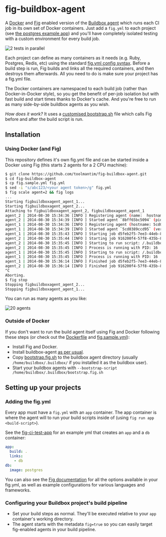 # fig-buildbox-agent

A [Docker](http://docker.io/) and [Fig](http://fig.sh/) enabled version of the [Buildbox agent](https://github.com/buildbox/buildbox-agent) which runs each CI job in its own set of Docker containers. Just add a `fig.yml` to each project (see [the postgres example app](https://github.com/toolmantim/fig-ci-test-app)) and you'll have completely isolated testing with a custom environment for every build job.

![2 tests in parallel](https://cloud.githubusercontent.com/assets/153/4101405/5cc2f4ce-30e8-11e4-9ebd-d27898c1fdcf.gif)

Each project can define as many containers as it needs (e.g. Ruby, Postgres, Redis, etc) using the standard [fig.yml config syntax](http://www.fig.sh/yml.html). Before a build step is run, Fig builds and links all the required containers, and then destroys them afterwards. All you need to do is make sure your project has a fig.yml file.

The Docker containers are namespaced to each build job (rather than Docker-in-Docker style), so you get the benefit of per-job isolation but with fast build and start times thanks to Docker's cache. And you're free to run as many side-by-side buildbox agents as you wish.

*How does it work?* It uses a [customised bootstrap.sh](bootstrap.fig.sh#L59) file which calls Fig before and after the build script is run.

## Installation

### Using Docker (and Fig)

This repository defines it's own fig.yml file and can be started inside a Docker using Fig (this starts 2 agents for a 2 CPU machine):

```bash
$ git clone https://github.com/toolmantim/fig-buildbox-agent.git
$ cd fig-buildbox-agent
$ cp fig.sample.yml fig.yml
$ sed -i "s/abc123/<your agent token>/g" fig.yml
$ fig scale agent=2 && fig logs
...
Starting figbuildboxagent_agent_1...
Starting figbuildboxagent_agent_2...
Attaching to figbuildboxagent_agent_2, figbuildboxagent_agent_1
agent_2 | 2014-08-30 15:34:36 [INFO ] Registering agent (name:  hostname: 8bff65bc5094 meta-data: [fig])
agent_2 | 2014-08-30 15:34:39 [INFO ] Started agent `8bff65bc5094` (pid: 1 version: 1.0-beta.1)
agent_1 | 2014-08-30 15:34:36 [INFO ] Registering agent (hostname: 5cd0389ccd95 meta-data: [fig] name: )
agent_1 | 2014-08-30 15:34:39 [INFO ] Started agent `5cd0389ccd95` (version: 1.0-beta.1 pid: 1)
agent_1 | 2014-08-30 15:35:43 [INFO ] Starting job d5feb2f5-7ee3-44eb-8999-91b58d0f4a7b
agent_2 | 2014-08-30 15:35:44 [INFO ] Starting job 916200f4-57f8-435b-831b-6def4d413b7f
agent_2 | 2014-08-30 15:35:45 [INFO ] Starting to run script: /.buildbox/bootstrap.fig.sh
agent_2 | 2014-08-30 15:35:45 [INFO ] Process is running with PID: 16
agent_1 | 2014-08-30 15:35:45 [INFO ] Starting to run script: /.buildbox/bootstrap.fig.sh
agent_1 | 2014-08-30 15:35:45 [INFO ] Process is running with PID: 16
agent_1 | 2014-08-30 15:36:14 [INFO ] Finished job d5feb2f5-7ee3-44eb-8999-91b58d0f4a7b
agent_2 | 2014-08-30 15:36:14 [INFO ] Finished job 916200f4-57f8-435b-831b-6def4d413b7f
^C
Aborting.
$ fig stop
Stopping figbuildboxagent_agent_2...
Stopping figbuildboxagent_agent_1...
```

You can run as many agents as you like:

![20 agents](https://cloud.githubusercontent.com/assets/153/4101420/0948c688-30e9-11e4-8900-b904fa82515e.png)

### Outside of Docker

If you don't want to run the build agent itself using Fig and Docker following these steps (or check out the [Dockerfile](Dockerfile) and [fig.sample.yml](fig.sample.yml)):

* Install Fig and Docker.
* Install buildbox-agent [as per usual](https://github.com/buildbox/buildbox-agent).
* Copy [bootstrap.fig.sh](bootstrap.fig.sh) to the buildbox agent directory (usually `/home/buildbox/.buildbox/` if you installed it as the buildbox user).
* Start your buildbox agents with `--bootstrap-script /home/buildbox/.buildbox/bootstrap.fig.sh`

## Setting up your projects

### Adding the fig.yml

Every app must have a `fig.yml` with an `app` container. The app container is where the agent will to run your build scripts inside of (using `fig run app <build-script>`).

See the [fig-ci-test-app](https://github.com/toolmantim/fig-ci-test-app) for an example yml that creates an `app` and a `db` container:

```yml
app:
  build: .
  links:
    - db
db:
  image: postgres
```

You can also see the [Fig documentation](http://fig.sh/) for all the options available in your fig.yml, as well as example configurations for various languages and frameworks.

### Configuring your Buildbox project's build pipeline

* Set your build steps as normal. They'll be executed relative to your `app` container's working directory.
* The agent starts with the metadata `fig=true` so you can easily target fig-enabled agents in your build pipeline.
